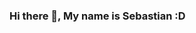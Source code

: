 ### Hi there 👋, My name is Sebastian :D 

<!--
**VargasSebas21/VargasSebas21** is a ✨ _special_ ✨ repository because its `README.md` (this file) appears on your GitHub profile.

Here are some ideas to get you started:

### 🔭 I’m currently working as a technical recruiter but I am aiming to work again as a developer.
### 🌱 I’m currently learning Next.JS and Node.JS
### 📫 How to reach me: https://www.linkedin.com/in/sebasti%C3%A1n-vargas-dev/
### ⚡ Fun fact: I love pasta
-->

